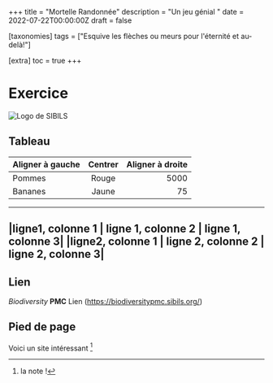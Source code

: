 +++
title = "Mortelle Randonnée"
description = "Un jeu génial "
date = 2022-07-22T00:00:00Z
draft = false

[taxonomies]
tags = ["Esquive les flèches ou meurs pour l'éternité et au-delà!"]

[extra]
toc = true
+++

# Exercice

![Logo de SIBILS](https://biodiversitypmc.sibils.org/img/logo_banner.7ff68d4d.png
"Logo de SIBILS")

## Tableau

|Aligner à gauche | Centrer| Aligner à droite|
| :---------------|:------:|----------------:|
| Pommes          | Rouge  |            5000 |
| Bananes         | Jaune  |              75 |

-------------------------------------------------------------
|ligne1, colonne 1 | ligne 1, colonne 2 | ligne 1, colonne 3|
|ligne2, colonne 1 | ligne 2, colonne 2 | ligne 2, colonne 3|
-------------------------------------------------------------

## Lien

*Biodiversity* **PMC**
Lien (https://biodiversitypmc.sibils.org/)

## Pied de page

Voici un site intéressant [^1]
[^1]: la note !




